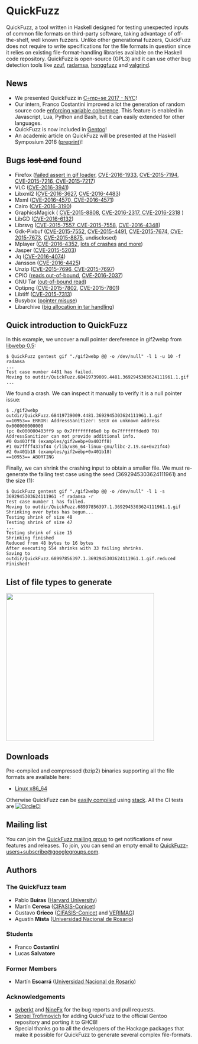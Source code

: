 # QuickFuzz

QuickFuzz, a tool written in Haskell designed for testing unexpected inputs of common file formats on third-party software,
taking advantage of off-the-shelf, well known fuzzers.
Unlike other generational fuzzers, QuickFuzz does not require
to write specifications for the file formats in question since it relies
on existing file-format-handling libraries available on the Haskell
code repository. QuickFuzz is open-source (GPL3) and it can use other bug detection tools like [zzuf](http://caca.zoy.org/wiki/zzuf), [radamsa](https://github.com/aoh/radamsa), [honggfuzz](http://google.github.io/honggfuzz/) and [valgrind](http://valgrind.org).

## News

* We presented QuickFuzz in [C◦mp◦se 2017 - NYC](http://www.composeconference.org/)!
* Our intern, Franco Costantini improved a lot the generation of random source code [enforcing variable coherence](https://github.com/CIFASIS/QuickFuzz/blob/gh-pages/variable-fix.md). This feature is enabled in Javascript, Lua, Python and Bash, but it can easily extended for other languages.
* QuickFuzz is now included in [Gentoo](https://packages.gentoo.org/packages/app-forensics/quickfuzz)!
* An academic article on QuickFuzz will be presented at the Haskell Symposium 2016 ([preprint](https://github.com/CIFASIS/QuickFuzz/releases/download/haskell16-draft/draft-haskell16.pdf))!

## **Bugs ~~lost and~~ found**

* Firefox ([failed assert in gif loader](https://bugzilla.mozilla.org/show_bug.cgi?id=1210745), [CVE-2016-1933](https://www.mozilla.org/en-US/security/advisories/mfsa2016-02/), [CVE-2015-7194](https://www.mozilla.org/en-US/security/advisories/mfsa2015-128/), [CVE-2015-7216, CVE-2015-7217](https://www.mozilla.org/en-US/security/advisories/mfsa2015-143/))
* VLC ([CVE-2016-3941](https://bugs.launchpad.net/ubuntu/+source/vlc/+bug/1533633))
* Libxml2 ([CVE-2016-3627](http://seclists.org/oss-sec/2016/q1/682), [CVE-2016-4483](http://seclists.org/oss-sec/2016/q2/214))
* Mxml ([CVE-2016-4570, CVE-2016-4571](http://www.openwall.com/lists/oss-security/2016/05/09/16))
* Cairo ([CVE-2016-3190](http://seclists.org/oss-sec/2016/q1/676))
* GraphicsMagick ( [CVE-2015-8808](http://seclists.org/oss-sec/2016/q1/288), [CVE-2016-2317, CVE-2016-2318](http://seclists.org/oss-sec/2016/q1/297) )
* LibGD ([CVE-2016-6132](http://seclists.org/oss-sec/2016/q2/636))
* Librsvg ([CVE-2015-7557, CVE-2015-7558](http://www.openwall.com/lists/oss-security/2015/12/21/5), [CVE-2016-4348](http://www.openwall.com/lists/oss-security/2016/04/28/7))
* Gdk-Pixbuf ([CVE-2015-7552](https://bugzilla.suse.com/show_bug.cgi?id=958963),  [CVE-2015-4491](https://www.mozilla.org/en-US/security/advisories/mfsa2015-88/), [CVE-2015-7674](http://www.openwall.com/lists/oss-security/2015/10/02/10), [CVE-2015-7673](http://www.openwall.com/lists/oss-security/2015/10/02/9), [CVE-2015-8875](http://seclists.org/oss-sec/2016/q2/355), undisclosed)
* Mplayer ([CVE-2016-4352](http://www.openwall.com/lists/oss-security/2016/04/29/7), [lots of crashes](https://lists.mplayerhq.hu/pipermail/mplayer-dev-eng/2015-December/073241.html) [and more](http://www.openwall.com/lists/oss-security/2015/11/10/8))
* Jasper ([CVE-2015-5203](https://bugzilla.redhat.com/show_bug.cgi?id=1254242))
* Jq ([CVE-2016-4074](http://www.openwall.com/lists/oss-security/2016/04/24/4))
* Jansson ([CVE-2016-4425](http://www.openwall.com/lists/oss-security/2016/05/02/1))
* Unzip ([CVE-2015-7696, CVE-2015-7697](http://www.openwall.com/lists/oss-security/2015/10/11/5))
* CPIO ([reads out-of-bound](http://seclists.org/oss-sec/2016/q1/440), [CVE-2016-2037](http://seclists.org/oss-sec/2016/q1/136))
* GNU Tar ([out-of-bound read](http://www.openwall.com/lists/oss-security/2015/08/31/1))
* Optipng ([CVE-2015-7802](http://www.openwall.com/lists/oss-security/2015/09/23/4), [CVE-2015-7801](https://bugzilla.redhat.com/show_bug.cgi?id=1264015))
* Libtiff ([CVE-2015-7313](http://www.openwall.com/lists/oss-security/2015/09/21/7))
* Busybox ([pointer misuse](http://www.openwall.com/lists/oss-security/2015/10/25/3))
* Libarchive ([big allocation in tar handling](https://bugs.launchpad.net/ubuntu/+source/libarchive/+bug/1487020))

## Quick introduction to QuickFuzz

In this example, we uncover a null pointer dereference in gif2webp from [libwebp 0.5](https://github.com/webmproject/libwebp/releases/tag/v0.5.0):

```
$ QuickFuzz gentest gif "./gif2webp @@ -o /dev/null" -l 1 -u 10 -f radamsa
...
Test case number 4481 has failed. 
Moving to outdir/QuickFuzz.68419739009.4481.3692945303624111961.1.gif
...
```

We found a crash. We can inspect it manually to verify it is a null pointer issue:

```
$ ./gif2webp outdir/QuickFuzz.68419739009.4481.3692945303624111961.1.gif
==10953== ERROR: AddressSanitizer: SEGV on unknown address 0x000000000000 
(pc 0x000000403ff9 sp 0x7fffffffd6e0 bp 0x7fffffffded0 T0)
AddressSanitizer can not provide additional info.
#0 0x403ff8 (examples/gif2webp+0x403ff8)
#1 0x7ffff437af44 (/lib/x86_64-linux-gnu/libc-2.19.so+0x21f44)
#2 0x401b18 (examples/gif2webp+0x401b18)
==10953== ABORTING
```

Finally, we can shrink the crashing input to obtain a smaller file. We must re-generate the failing test case using the seed (3692945303624111961) and the size (1):

```
$ QuickFuzz gentest gif "./gif2webp @@ -o /dev/null" -l 1 -s 3692945303624111961 -f radamsa -r
Test case number 1 has failed. 
Moving to outdir/QuickFuzz.68997856397.1.3692945303624111961.1.gif
Shrinking over bytes has begun...
Testing shrink of size 48
Testing shrink of size 47
...
Testing shrink of size 15
Shrinking finished
Reduced from 48 bytes to 16 bytes
After executing 554 shrinks with 33 failing shrinks. 
Saving to outdir/QuickFuzz.68997856397.1.3692945303624111961.1.gif.reduced
Finished!
```

## List of file types to generate

<img src="https://rawgit.com/CIFASIS/QuickFuzz/gh-pages/images/file-formats.svg" width="400">

## Downloads

Pre-compiled and compressed (bzip2) binaries supporting all the file formats are available here:

* [Linux x86_64](https://circleci.com/api/v1/project/CIFASIS/QuickFuzz/latest/artifacts/0/$CIRCLE_ARTIFACTS/build/QuickFuzz.bz2?filter=successful&branch=master)

Otherwise QuickFuzz can be [easily compiled](https://github.com/CIFASIS/QuickFuzz#instalation) using [stack](http://docs.haskellstack.org/en/stable/README/#how-to-install). All the CI tests are  [![CircleCI](https://circleci.com/gh/CIFASIS/QuickFuzz.svg?style=svg)](https://circleci.com/gh/CIFASIS/QuickFuzz)

## Mailing list

You can join the [QuickFuzz mailing group](https://groups.google.com/forum/#!forum/QuickFuzz-users) to get notifications of new features and releases. To join, you can send an empty email to QuickFuzz-users+subscribe@googlegroups.com.

## Authors
### The QuickFuzz team

* Pablo **Buiras** ([Harvard University](http://people.seas.harvard.edu/~pbuiras/))
* Martín **Ceresa** ([CIFASIS-Conicet](http://cifasis-conicet.gov.ar/))
* Gustavo **Grieco** ([CIFASIS-Conicet](http://cifasis-conicet.gov.ar/) and [VERIMAG](http://www-verimag.imag.fr/?lang=en))
* Agustín **Mista** ([Universidad Nacional de Rosario](http://www.unr.edu.ar/))

### Students

* Franco **Costantini**
* Lucas **Salvatore**

### Former Members

* Martín **Escarrá** ([Universidad Nacional de Rosario](http://www.unr.edu.ar/))

### **Acknowledgements**

* [ayberkt](https://github.com/ayberkt) and [NineFx](http://ninefx.com/) for the bug reports and pull requests.
* [Sergei Trofimovich](https://github.com/trofi) for adding QuickFuzz to the official Gentoo repository and porting it to GHC8!
* Special thanks go to all the developers of the Hackage packages that make it possible for QuickFuzz to generate several complex file-formats.
